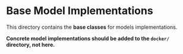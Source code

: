 # Base Model Implementations

This directory contains the **base classes** for models implementations.

**Concrete model implementations should be added to the `docker/` directory, not here.**